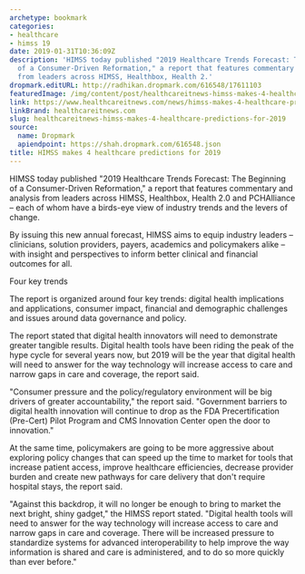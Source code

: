 ```yaml
---
archetype: bookmark
categories:
- healthcare
- himss 19
date: 2019-01-31T10:36:09Z
description: 'HIMSS today published "2019 Healthcare Trends Forecast: The Beginning
  of a Consumer-Driven Reformation," a report that features commentary and analysis
  from leaders across HIMSS, Healthbox, Health 2.'
dropmark.editURL: http://radhikan.dropmark.com/616548/17611103
featuredImage: /img/content/post/healthcareitnews-himss-makes-4-healthcare-predictions-for-2019.jpg
link: https://www.healthcareitnews.com/news/himss-makes-4-healthcare-predictions-2019
linkBrand: healthcareitnews.com
slug: healthcareitnews-himss-makes-4-healthcare-predictions-for-2019
source:
  name: Dropmark
  apiendpoint: https://shah.dropmark.com/616548.json
title: HIMSS makes 4 healthcare predictions for 2019
---
```

HIMSS today published "2019 Healthcare Trends Forecast: The Beginning of a Consumer-Driven Reformation," a report that features commentary and analysis from leaders across HIMSS, Healthbox, Health 2.0 and PCHAlliance – each of whom have a birds-eye view of industry trends and the levers of change.

By issuing this new annual forecast, HIMSS aims to equip industry leaders – clinicians, solution providers, payers, academics and policymakers alike – with insight and perspectives to inform better clinical and financial outcomes for all.

Four key trends

The report is organized around four key trends: digital health implications and applications, consumer impact, financial and demographic challenges and issues around data governance and policy.

The report stated that digital health innovators will need to demonstrate greater tangible results. Digital health tools have been riding the peak of the hype cycle for several years now, but 2019 will be the year that digital health will need to answer for the way technology will increase access to care and narrow gaps in care and coverage, the report said.

"Consumer pressure and the policy/regulatory environment will be big drivers of greater accountability," the report said. "Government barriers to digital health innovation will continue to drop as the FDA Precertification (Pre-Cert) Pilot Program and CMS Innovation Center open the door to innovation."

At the same time, policymakers are going to be more aggressive about exploring policy changes that can speed up the time to market for tools that increase patient access, improve healthcare efficiencies, decrease provider burden and create new pathways for care delivery that don't require hospital stays, the report said.

"Against this backdrop, it will no longer be enough to bring to market the next bright, shiny gadget," the HIMSS report stated. "Digital health tools will need to answer for the way technology will increase access to care and narrow gaps in care and coverage. There will be increased pressure to standardize systems for advanced interoperability to help improve the way information is shared and care is administered, and to do so more quickly than ever before."

